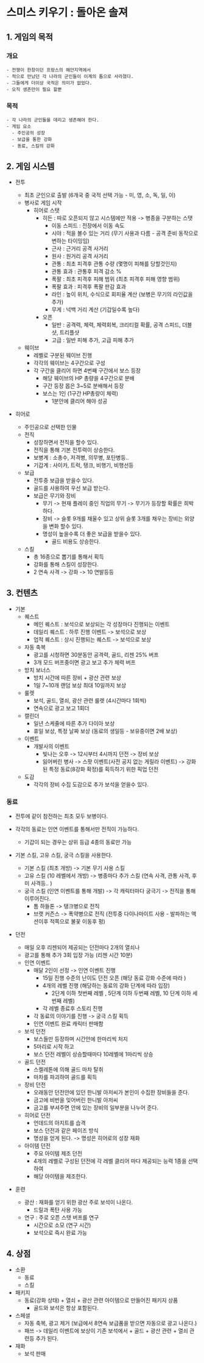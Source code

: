 # 스미스 키우기 : 돌아온 솔져
## 1. 게임의 목적
  ### 개요
    - 전쟁이 한창이던 프랑스의 해안지역에서
    - 적으로 만났던 각 나라의 군인들이 이계의 틈으로 사라졌다.
    - 그들에게 더이상 국적은 의미가 없었다.
    - 오직 생존만이 필요 할뿐    
   
  ### 목적
    - 각 나라의 군인들을 데리고 생존해야 한다.
    - 게임 요소
      - 주인공의 성장
      - 보급을 통한 강화
      - 동료, 스킬의 강화 

## 2. 게임 시스템
  - 전투
    - 최초 군인으로 출발 (6개국 중 국적 선택 가능 - 미, 영, 소, 독, 일, 이)
    - 병사로 게임 시작
      - 히어로 스탯
        - 히든 : 따로 오픈되지 않고 시스템에만 적용 -> 병종을 구분하는 스탯
          - 이동 스피드 : 전장에서 이동 속도
          - 시야 : 적을 볼수 있는 거리 (무기 사용과 다름 - 공격 준비 동작으로 변하는 타이밍임)
          - 근사 : 근거리 공격 사거리
          - 원사 : 원거리 공격 사거리
          - 관통 : 최초 피격후 관통 수량 (몇명이 피해를 당할것인지)
          - 관통 효과 : 관통후 피격 감소 %
          - 폭팔 : 최초 피격후 피해 범위 (최초 피격후 피해 영향 범위)
          - 폭팔 효과 : 피격후 폭팔 판감 효과  
          - 라인 : 높이 위치, 수식으로 회피율 계산 (보병은 무기의 라인값을 추가)
          - 무게 : 넉백 거리 계산 (기갑일수록 높다)   
        - 오픈
          - 일반 : 공격력, 체력, 체력회복, 크리티컬 확률, 공격 스피드, 더블샷, 트리플샷
          - 고급 : 일반 피해 추가, 고급 피해 추가     
    - 웨이브
      - 레벨로 구분된 웨이브 진행
      - 각각의 웨이브는 4구간으로 구성
      - 각 구간을 클리어 하면 4번째 구간에서 보스 등장
        - 해당 웨이브의 HP 총량을 4구간으로 분배
        - 구간 등장 몹은 3~5로 분배해서 등장
        - 보스는 1인 (1구간 HP총량이 체력)
          - 1분안에 클리어 해야 성공 

  - 히어로
    - 주인공으로 선택한 인물
    - 전직
      - 성장하면서 전직을 할수 있다.
      - 전직을 통해 기본 전투력이 상승한다. 
      - 보병계 : 소총수, 저격병, 의무병, 포탄병등.. 
      - 기갑계 : 사이카, 트럭, 탱크, 비행기, 비행선등
    - 보급
      - 전투중 보급을 받을수 있다.
      - 골드를 사용하여 우선 보급 받는다.
      - 보급은 무기와 장비
        - 무기 -> 현재 플레이 중인 직업의 무기 -> 무기가 등장할 확률은 희박하다.
        - 장비 -> 슬롯 9개를 채울수 있고 상위 슬롯 3개를 채우는 장비는 외양을 변화 할수 있다.   
        - 명성이 높을수록 더 좋은 보급을 받을수 있다.
          - 골드 비용도 상승한다. 
    - 스킬
      - 총 16종으로 뽑기를 통해서 획득
      - 강화를 통해 스킬이 성장한다.
      - 2 연속 사격 -> 강화 -> 10 연발등등   
    
## 3. 컨텐츠
- 기본
  - 퀘스트
    - 메인 퀘스트 : 보석으로 보상되는 각 성장마다 진행되는 이벤트
    - 데일리 퀘스트 : 하루 진행 이벤트 -> 보석으로 보상
    - 업적 퀘스트 : 상시 진행되는 퀘스트 -> 보석으로 보상 
  - 자동 축복
    - 광고를 시청하면 30분동안 공격력, 골드, 리젠 25% 버프
    - 3개 모드 버프중이면 광고 보고 추가 체력 버프 
  - 방치 보너스
    - 방치 시간에 따른 장비 + 광산 관련 보상
    - 1일 7~10개 랜덤 보상 최대 10일까지 보상 
  - 룰렛
    - 보석, 골드, 열쇠, 광산 관련 룰렛 (4시간마다 1회씩)
    - 연속으로 광고 보고 1회더 
  - 캘린더
    - 일년 스케줄에 따른 추가 다이아 보상
    - 휴일 보상, 특정 날짜 보상 (동료의 생일등 - 보유중이면 2배 보상) 
  - 이벤트
    - 개발사의 이벤트
      - 빛나는 오후 -> 12시부터 4시까지 던전 -> 장비 보상
      - 잃어버린 병사 -> 스팟 이벤트(사전 공지 없는 게릴라 이벤트) -> 강화된 특정 동료(8강화 확정)를 획득하기 위한 픽업 던전  
  - 도감
    - 각각의 장비 수집 도감으로 추가 보석을 얻을수 있다.   
### 동료
  - 전투에 같이 참전하는 최초 모두 보병이다.
  - 각각의 동료는 인연 이벤트를 통해서만 전직이 가능하다.
    - 기갑이 되는 경우는 상위 등급 4종의 동료만 가능
  - 기본 스킬, 고유 스킬, 궁극 스킬을 사용한다.
    - 기본 스킬 (최초 개방) -> 기본 무기 사용 스킬
    - 고유 스킬 (10 레벨에서 개방) -> 병종마다 추가 스킬 (연속 사격, 관통 사격, 후미 사격등.. )
    - 궁극 스킬 (인연 이벤트를 통해 개발) -> 각 캐릭터마다 궁극기 -> 전직을 통해 이루어진다.
      - 톰 하들톤 -> 탱크병으로 전직
      - 브랫 커즌스 -> 폭약병으로 전직 (전투중 다이나마이트 사용 - 발파하는 액션이후 적쪽으로 불꽃 이동후 펑)  

- 던전
  - 매일 오후 리젠되어 제공되는 던전마다 2개의 열쇠나
  - 광고를 통해 추가 3회 입장 가능 (리젠 시간 10분)  
  - 인연 이벤트
    - 매달 2인이 선정 -> 인연 이벤트 진행
      - 15일 진행 수준의 난이도 던전 오픈 (해당 동료 강화 수준에 따라 )
      - 4개의 레벨 진행 (해당하는 동료의 강화 단계에 따라 입장)
        - 2단계 이하 첫번째 레벨 , 5단계 이하 두번째 레벨, 10 단계 이하 세번째 레벨)
      - 각 레벨 종료후 스토리 진행 
    - 각 동료의 이야기를 진행 -> 궁극 스킬 획득
    - 인연 이벤트 완료 캐릭터 판매함 
  - 보석 던전
    - 보스들만 등장하며 시간안에 한마리씩 처지
    - 5마리로 시작 하고
    - 보스 던전 레벨이 상승할때마다 10레벨에 1마리씩 상승
  - 골드 던전
    - 스켈레톤에 의해 골드 마차 탈취
    - 마차를 파괴하여 골드를 획득  
  - 장비 던전
    - 오래동안 던전안에 있던 한니발 아저씨가 본인이 수집한 장비들을 준다.
    - 금고에 비번을 잊어버린 한니발 아저씨
    - 금고를 부셔주면 안에 있는 장비의 일부분을 나누어 준다. 
  - 히어로 던전
    - 언데드의 아지트를 습격
    - 보스 던전과 같은 페이즈 방식
    - 명성을 얻게 된다. -> 명성은 히어로의 성장 재화 
  - 아이템 던전
    - 주요 아이템 제조 던전
    - 4개의 레벨로 구성된 던전에 각 레벨 클리어 마다 제공되는 능력 1종을 선택하여
    - 해당 아이템을 제조한다. 
- 훈련
  - 광산 : 재화를 얻기 위한 광산 주로 보석이 나온다.
    - 드릴과 폭탄 사용 가능  
  - 연구 : 주로 오픈 스탯 버프를 연구
    - 시간으로 소모 (연구 시간)
    - 보석으로 즉시 완료 가능    
## 4. 상점
  - 소환
    - 동료
    - 스킬  
  - 패키지
    - 동료(강화 상태) + 열쇠 + 광산 관련 아이템으로 만들어진 패키지 상품
      - 골드와 보석은 항상 포함된다.   
  - 스페셜
    - 자동 축복, 광고 제거 (보급에서 8연속 보급품을 받으면 자동으로 광고 나온다.)
    - 패쓰 -> 데일리 이벤트에 보상이 기존 보석에서 + 골드 + 광산 관련 + 열쇠 관련등 추가 된다. 
  - 재화
    - 보석 판매 


         

 
